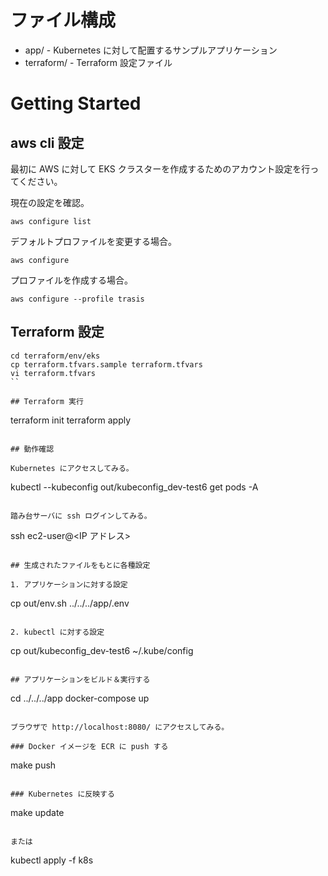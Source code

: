 # ファイル構成

- app/ - Kubernetes に対して配置するサンプルアプリケーション
- terraform/ - Terraform 設定ファイル

# Getting Started

## aws cli 設定

最初に AWS に対して EKS クラスターを作成するためのアカウント設定を行ってください。

現在の設定を確認。

```
aws configure list
```

デフォルトプロファイルを変更する場合。

```
aws configure
```

プロファイルを作成する場合。

```
aws configure --profile trasis
```

## Terraform 設定

```
cd terraform/env/eks
cp terraform.tfvars.sample terraform.tfvars
vi terraform.tfvars
``

## Terraform 実行

```
terraform init
terraform apply
```

## 動作確認

Kubernetes にアクセスしてみる。

```
kubectl --kubeconfig out/kubeconfig_dev-test6 get pods -A
```

踏み台サーバに ssh ログインしてみる。

```
ssh ec2-user@<IP アドレス>
```

## 生成されたファイルをもとに各種設定

1. アプリケーションに対する設定

```
cp out/env.sh ../../../app/.env
```

2. kubectl に対する設定

```
cp out/kubeconfig_dev-test6 ~/.kube/config
```

## アプリケーションをビルド＆実行する

```
cd ../../../app
docker-compose up
```

ブラウザで http://localhost:8080/ にアクセスしてみる。

### Docker イメージを ECR に push する

```
make push
```

### Kubernetes に反映する

```
make update
```

または

```
kubectl apply -f k8s
```
